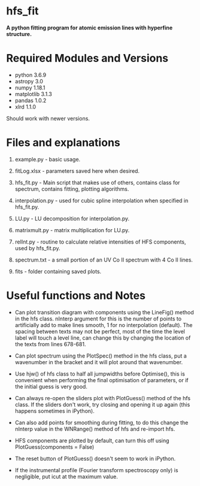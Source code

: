 # hfs_fit
**A python fitting program for atomic emission lines with hyperfine structure.**

# Required Modules and Versions
- python 3.6.9
- astropy 3.0
- numpy 1.18.1
- matplotlib 3.1.3
- pandas 1.0.2
- xlrd 1.1.0

Should work with newer versions.

# Files and explanations

1) example.py - basic usage.

2) fitLog.xlsx - parameters saved here when desired.

3) hfs_fit.py - Main script that makes use of others, contains class for spectrum, contains fitting, plotting algorithms.

4) interpolation.py - used for cubic spline interpolation when specified in hfs_fit.py.

5) LU.py - LU decomposition for interpolation.py.

6) matrixmult.py - matrix multiplication for LU.py.

7) relInt.py - routine to calculate relative intensities of HFS components, used by hfs_fit.py.

8) spectrum.txt - a small portion of an UV Co II spectrum with 4 Co II lines.

9) fits - folder containing saved plots.

# Useful functions and Notes

- Can plot transition diagram with components using the LineFig() method in the hfs class. nInterp argument for this is the number of points to artificially add to make lines smooth, 1 for no interpolation (default). The spacing between texts may not be perfect, most of the time the level label will touch a level line, can change this by changing the location of the texts from lines 678-681. 

- Can plot spectrum using the PlotSpec() method in the hfs class, put a wavenumber in the bracket and it will plot around that wavenumber.

- Use hjw() of hfs class to half all jumpwidths before Optimise(), this is convenient when performing the final optimisation of parameters, or if the initial guess is very good.

- Can always re-open the sliders plot with PlotGuess() method of the hfs class. If the sliders don't work, try closing and opening it up again (this happens sometimes in iPython).

- Can also add points for smoothing during fitting, to do this change the nInterp value in the WNRange() method of hfs and re-import hfs.

- HFS components are plotted by default, can turn this off using PlotGuess(components = False)

- The reset button of PlotGuess() doesn't seem to work in iPython.

- If the instrumental profile (Fourier transform spectroscopy only) is negligible, put icut at the maximum value.

